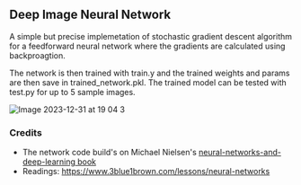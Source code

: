 ## Deep Image Neural Network

A simple but precise implemetation of stochastic gradient descent algorithm for a feedforward neural network where the gradients are 
calculated using backproagtion. 

The network is then trained with train.y and the trained weights and params are then save in trained_network.pkl.
The trained model can be tested with test.py for up to 5 sample images.

![Image 2023-12-31 at 19 04 3](https://github.com/Jaykef/training-deep-neural-nets/assets/11355002/9f57c8fc-7f7d-4537-89dd-f26aacf59807)

### Credits
- The network code build's on Michael Nielsen's <a href="https://github.com/mnielsen/neural-networks-and-deep-learning">neural-networks-and-deep-learning book</a>
- Readings: https://www.3blue1brown.com/lessons/neural-networks
